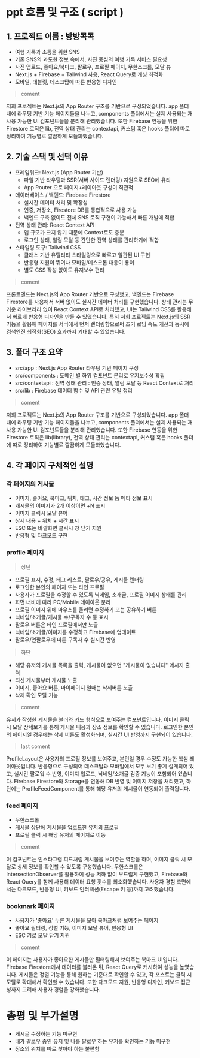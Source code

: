 # ppt 흐름 및 구조 ( script )

## 1. 프로젝트 이름 : 방방콕콕

- 여행 기록과 소통을 위한 SNS
- 기존 SNS의 과도한 정보 속에서, 사진 중심의 여행 기록 서비스 필요성
- 사진 업로드, 좋아요/북마크, 팔로우, 프로필 페이지, 무한스크롤, 모달 뷰
- Next.js + Firebase + Tailwind 사용, React Query로 캐싱 최적화
- 모바일, 테블릿, 데스크탑에 따른 반응형 디자인

> coment

저희 프로젝트는 Next.js의 App Router 구조를 기반으로 구성되었습니다.
app 폴더 내에 라우팅 기반 기능 페이지들을 나누고,
components 폴더에서는 실제 사용되는 재사용 가능한 UI 컴포넌트들을 분리해 관리했습니다.
또한 Firebase 연동을 위한 Firestore 로직은 lib, 전역 상태 관리는 contextapi,
커스텀 훅은 hooks 폴더에 따로 정리하여 기능별로 깔끔하게 모듈화했습니다.

## 2. 기술 스택 및 선택 이유

- 프레임워크: Next.js (App Router 기반)
  - 파일 기반 라우팅과 SSR(서버 사이드 렌더링) 지원으로 SEO에 유리
  - App Router 으로 페이지+레이아웃 구성이 직관적
- 데이터베이스 / 백엔드: Firebase Firestore
  - 실시간 데이터 처리 및 확장성
  - 인증, 저장소, Firestore DB를 통합적으로 사용 가능
  - 백엔드 구축 없이도 전체 SNS 로직 구현이 가능해서 빠른 개발에 적합
- 전역 상태 관리: React Context API
  - 앱 규모가 크지 않기 때문에 Context로도 충분
  - 로그인 상태, 알림 모달 등 간단한 전역 상태를 관리하기에 적합
- 스타일링 도구: Tailwind CSS
  - 클래스 기반 유틸리티 스타일링으로 빠르고 일관된 UI 구현
  - 반응형 지원이 뛰어나 모바일/데스크톱 대응이 용이
  - 별도 CSS 작성 없이도 유지보수 편리

> coment

프론트엔드는 Next.js의 App Router 기반으로 구성했고,
백엔드는 Firebase Firestore를 사용해서 서버 없이도 실시간 데이터 처리를 구현했습니다.
상태 관리는 무거운 라이브러리 없이 React Context API로 처리했고,
UI는 Tailwind CSS를 활용해서 빠르게 반응형 디자인을 만들 수 있었습니다.
특히 저희 프로젝트는 Next.js의 SSR 기능을 활용해 페이지를 서버에서 먼저 렌더링함으로써 초기 로딩 속도 개선과 동시에 검색엔진 최적화(SEO) 효과까지 기대할 수 있었습니다.

## 3. 폴더 구조 요약

- src/app : Next.js App Router 라우팅 기반 페이지 구성
- src/components : 도메인 별 하위 컴포넌트 분리로 유지보수성 확립
- src/contextapi : 전역 상태 관리 : 인증 상태, 알림 모달 등 React Context로 처리
- src/lib : Firebase 데이터 함수 및 API 관련 유틸 정리

> coment

저희 프로젝트는 Next.js의 App Router 구조를 기반으로 구성되었습니다.
app 폴더 내에 라우팅 기반 기능 페이지들을 나누고, components 폴더에서는 실제 사용되는 재사용 가능한 UI 컴포넌트들을 분리해 관리했습니다.
또한 Firebase 연동을 위한 Firestore 로직은 lib(library), 전역 상태 관리는 contextapi,
커스텀 훅은 hooks 폴더에 따로 정리하여 기능별로 깔끔하게 모듈화했습니다.

## 4. 각 페이지 구체적인 설명

### 각 페이지의 게시물

- 이미지, 좋아요, 북마크, 위치, 태그, 시간 정보 등 메타 정보 표시
- 개시물의 이미지가 2개 이상이면 +N 표시
- 이미지 클릭시 모달 뷰어
- 상세 내용 + 위치 + 시간 표시
- ESC 또는 바깥화면 클릭시 창 닫기 지원
- 반응형 및 다크모드 구현

### profile 페이지

> 상단

- 프로필 표시, 수정, 태그 리스트, 팔로우/공유, 게시물 렌더링
- 로그인한 본인의 페이지 또는 타인 프로필
- 사용자가 프로필을 수정할 수 있도록 닉네임, 소개글, 프로필 이미지 상태를 관리
- 화면 너비에 따라 PC/Mobile 레이아웃 분리
- 프로필 이미지 위에 마우스를 올리면 수정하기 또는 공유하기 버튼
- 닉네임/소개글/게시물 수/구독자 수 등 표시
- 팔로우 버튼은 타인 프로필에서만 노출
- 닉네임/소개글/이미지를 수정하고 Firebase에 업데이트
- 팔로우/언팔로우에 따른 구독자 수 실시간 반영

> 하단

- 해당 유저의 게시물 목록을 출력, 게시물이 없으면 "게시물이 없습니다" 메시지 출력
- 최신 게시물부터 게시물 노출
- 이미지, 좋아요 버튼, 마이페이지 일때는 삭제버튼 노출
- 삭제 확인 모달 기능

> coment

유저가 작성한 게시물을 불러와 카드 형식으로 보여주는 컴포넌트입니다.
이미지 클릭 시 모달 상세보기를 통해 게시물 내용과 장소 정보를 확인할 수 있습니다.
로그인한 본인의 페이지일 경우에는 삭제 버튼도 활성화되며, 실시간 UI 반영까지 구현되어 있습니다.

> last coment

ProfileLayout은 사용자의 프로필 정보를 보여주고, 본인일 경우 수정도 가능한 핵심 레이아웃입니다.
반응형으로 구성되어 데스크탑과 모바일에서 모두 보기 좋게 설계되어 있고,
실시간 팔로워 수 반영, 이미지 업로드, 닉네임/소개글 검증 기능이 포함되어 있습니다.
Firebase Firestore와 Storage를 연동해 DB 반영 및 이미지 저장을 처리했고,
하단에는 ProfileFeedComponent를 통해 해당 유저의 게시물이 연동되어 출력됩니다.

### feed 페이지

- 무한스크롤
- 게시물 상단에 게시물을 업로드한 유저의 프로필
- 프로필 클릭 시 해당 유저의 페이지로 이동

> coment

이 컴포넌트는 인스타그램 피드처럼 게시물을 보여주는 역할을 하며, 이미지 클릭 시 모달로 상세 정보를 확인할 수 있도록 구성했습니다.
무한스크롤은 IntersectionObserver를 활용하여 성능 저하 없이 부드럽게 구현했고, Firebase와 React Query를 함께 사용해 데이터 요청 횟수를 최소화했습니다.
사용자 경험 측면에서는 다크모드, 반응형 UI, 키보드 인터랙션(Escape 키 등)까지 고려했습니다.

### bookmark 페이지

- 사용자가 '좋아요' 누른 게시물을 모아 북마크처럼 보여주는 페이지
- 좋아요 필터링, 정렬 기능, 이미지 모달 뷰어, 반응형 UI
- ESC 키로 모달 닫기 지원

> coment

이 페이지는 사용자가 좋아요한 게시물만 필터링해서 보여주는 북마크 UI입니다.
Firebase Firestore에서 데이터를 불러온 뒤, React Query로 캐시하여 성능을 높였습니다.
게시물은 정렬 기능을 통해 원하는 기준대로 확인할 수 있고, 각 포스트는 클릭 시 모달로 확대해서 확인할 수 있습니다.
또한 다크모드 지원, 반응형 디자인, 키보드 접근성까지 고려해 사용자 경험을 강화했습니다.

# 총평 및 부가설명

- 게시글 수정하는 기능 미구현
- 내가 팔로우 중인 유저 및 나를 팔로우 하는 유저를 확인하는 기능 미구현
- 장소의 위치를 따로 찾아야 하는 불편함
